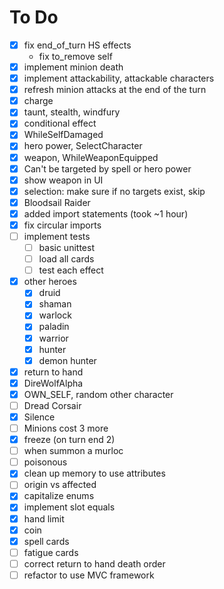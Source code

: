 # To Do

- [x] fix end_of_turn HS effects
  - fix to_remove self
- [x] implement minion death
- [x] implement attackability, attackable characters
- [x] refresh minion attacks at the end of the turn
- [x] charge
- [x] taunt, stealth, windfury
- [x] conditional effect
- [x] WhileSelfDamaged
- [x] hero power, SelectCharacter
- [x] weapon, WhileWeaponEquipped
- [x] Can't be targeted by spell or hero power
- [x] show weapon in UI
- [x] selection: make sure if no targets exist, skip
- [x] Bloodsail Raider
- [x] added import statements (took ~1 hour)
- [x] fix circular imports  
- [ ] implement tests
  - [ ] basic unittest
  - [ ] load all cards
  - [ ] test each effect
- [x] other heroes
  - [x] druid
  - [x] shaman
  - [x] warlock
  - [x] paladin
  - [x] warrior
  - [x] hunter
  - [x] demon hunter
- [x] return to hand
- [x] DireWolfAlpha
- [x] OWN_SELF, random other character
- [ ] Dread Corsair
- [x] Silence
- [ ] Minions cost 3 more
- [x] freeze (on turn end 2)
- [ ] when summon a murloc 
- [ ] poisonous
- [x] clean up memory to use attributes
- [ ] origin vs affected
- [x] capitalize enums
- [x] implement slot equals
- [x] hand limit
- [x] coin
- [x] spell cards
- [ ] fatigue cards
- [ ] correct return to hand death order
- [ ] refactor to use MVC framework